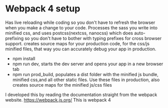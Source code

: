 # Webpack 4 setup #

Has live reloading while coding so you don't have to refresh the browser when you make a change to your code. Processes the sass you write into minified css, and uses postcss(nextcss, nanocss) which does auto-prefixing so you don't have to bother with typing prefixes for cross browser support. creates source maps for your production code, for the css/js minified files, that way you can accurately debug your app in production.

* npm install
* npm run dev, starts the dev server and opens your app in a new browser tab
* npm run prod_build, populates a dist folder with the minified js bundle, minified css,and all other static files. Use these files in production, also creates source maps for the minified js/css files


I developed this by reading the documentation straight from the webpack website. https://webpack.js.org/
This is webpack 4

